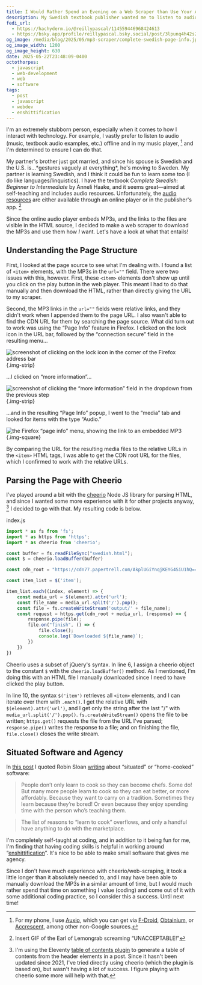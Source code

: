 ```yaml
---
title: I Would Rather Spend an Evening on a Web Scraper than Use Your App
description: My Swedish textbook publisher wanted me to listen to audio examples on their site or in their app. I had other ideas.
fedi_url:
  - https://hachyderm.io/@reillypascal/114559446968424613
  - https://bsky.app/profile/reillypascal.bsky.social/post/3lpunq4h42s2p
og_image: /media/blog/2025/05/mp3-scraper/complete-swedish-page-info.jpg
og_image_width: 1200
og_image_height: 630
date: 2025-05-22T23:48:09-0400
octothorpes:
  - javascript
  - web-development
  - web
  - software
tags:
  - post
  - javascript
  - webdev
  - enshittification
---
```


<link rel="stylesheet" type="text/css" href="/styles/code/prism-dracula.css" />
<link rel="stylesheet" type="text/css" href="/styles/code/code-tweaks.css" />

<link rel="stylesheet" type="text/css" href="/styles/notes-photos.css">

I'm an extremely stubborn person, especially when it comes to how I interact with technology. For example, I vastly prefer to listen to audio (music, textbook audio examples, etc.) offline and in my music player, [^1] and I'm determined to ensure I can do that.

My partner's brother just got married, and since his spouse is Swedish and the U.S. is…\*gestures vaguely at everything\*, he's moving to Sweden. My partner is learning Swedish, and I think it could be fun to learn some too (I do like languages/linquistics). I have the textbook *Complete Swedish: Beginner to Intermediate* by Anneli Haake, and it seems great—aimed at self-teaching and includes audio resources. Unfortunately, the [audio resources](https://library.teachyourself.com/id004325173) are either available through an online player or in the publisher's app. [^2]

Since the online audio player embeds MP3s, and the links to the files are visible in the HTML source, I decided to make a web scraper to download the MP3s and use them how *I* want. Let's have a look at what that entails!

## Understanding the Page Structure

First, I looked at the page source to see what I'm dealing with. I found a list of `<item>` elements, with the MP3s in the `url=""` field. There were two issues with this, however. First, these `<item>` elements don't show up until you click on the play button in the web player. This meant I had to do that manually and then download the HTML, rather than directly giving the URL to my scraper.

Second, the MP3 links in the `url=""` fields were relative links, and they didn't work when I appended them to the page URL. I also wasn't able to find the CDN URL for them by searching the page source. What did turn out to work was using the “Page Info” feature in Firefox. I clicked on the lock icon in the URL bar, followed by the “connection secure” field in the resulting menu…

![screenshot of clicking on the lock icon in the corner of the Firefox address bar](</media/blog/2025/05/mp3-scraper/Screenshot 2025-05-23 at 5.09.02 PM.webp>){.img-strip}

…I clicked on “more information”…

![screenshot of clicking the “more information” field in the dropdown from the previous step](</media/blog/2025/05/mp3-scraper/Screenshot 2025-05-23 at 5.09.55 PM.webp>){.img-strip}

…and in the resulting “Page Info” popup, I went to the “media” tab and looked for items with the type “Audio.”

![the Firefox “page info” menu, showing the link to an embedded MP3](</media/blog/2025/05/mp3-scraper/Screenshot 2025-05-23 at 5.11.02 PM.webp>){.img-square}

By comparing the URL for the resulting media files to the relative URLs in the `<item>` HTML tags, I was able to get the CDN root URL for the files, which I confirmed to work with the relative URLs.

## Parsing the Page with Cheerio

I've played around a bit with the [cheerio](https://cheerio.js.org/) Node JS library for parsing HTML, and since I wanted some more experience with it for other projects anyway, [^3] I decided to go with that. My resulting code is below.

<div class="code-file">index.js</div>

```js
import * as fs from 'fs';
import * as https from 'https';
import * as cheerio from 'cheerio';

const buffer = fs.readFileSync("swedish.html");
const $ = cheerio.loadBuffer(buffer)

const cdn_root = "https://cdn77.papertrell.com/AkplUGiYnqjKEYG4SiU1hQ==,1747972188/Consumers/004/Users/325/Publish/004325173/";

const item_list = $('item');

item_list.each((index, element) => {
    const media_url = $(element).attr('url');
    const file_name = media_url.split('/').pop();
    const file = fs.createWriteStream('output/' + file_name);
    const request = https.get(cdn_root + media_url, (response) => {
        response.pipe(file);
        file.on("finish", () => {
            file.close();
            console.log(`Downloaded ${file_name}`);
        })
    })
})
```

Cheerio uses a subset of jQuery's syntax. In line 6, I assign a cheerio object to the constant `$` with the `cheerio.loadBuffer()` method. As I mentioned, I'm doing this with an HTML file I manually downloaded since I need to have clicked the play button. 

In line 10, the syntax `$('item')` retrieves all `<item>` elements, and I can iterate over them with `.each()`. I get the relative URL with `$(element).attr('url')`, and I get only the string after the last "/" with `media_url.split('/').pop()`. `fs.createWriteStream()` opens the file to be written; `https.get()` requests the file from the URL I've parsed; `response.pipe()` writes the response to a file; and on finishing the file, `file.close()` closes the write stream.

## Situated Software and Agency

In [this post](/posts/2025/04/a-grimoire-of-shell-scripts/) I quoted Robin Sloan [writing](https://www.robinsloan.com/notes/home-cooked-app/) about “situated” or “home-cooked” software:

> People don’t only learn to cook so they can become chefs. Some do! But many more people learn to cook so they can eat better, or more affordably. Because they want to carry on a tradition. Sometimes they learn because they’re bored! Or even because they enjoy spending time with the person who’s teaching them.

> The list of reasons to “learn to cook” overflows, and only a handful have anything to do with the marketplace.

I'm completely self-taught at coding, and in addition to it being fun for me, I'm finding that having coding skills is helpful in working around “[enshittification](https://en.wikipedia.org/wiki/Enshittification)”. It's nice to be able to make small software that gives me agency. 

Since I don't have much experience with cheerio/web-scraping, it took a little longer than it absolutely needed to, and I may have been able to manually download the MP3s in a similar amount of time, but I would much rather spend that time on something I value (coding) and come out of it with some additional coding practice, so I consider this a success. Until next time!

[^1]: For my phone, I use [Auxio](https://github.com/OxygenCobalt/Auxio), which you can get via [F-Droid](https://f-droid.org/), [Obtainium](https://obtainium.imranr.dev/), or [Accrescent](https://accrescent.app/), among other non-Google sources.

[^2]: Insert GIF of the Earl of Lemongrab screaming “UNACCEPTABLE!”

[^3]: I'm using the Eleventy [table of contents plugin](https://plug11ty.com/plugins/table-of-contents/) to generate a table of contents from the header elements in a post. Since it hasn't been updated since 2021, I've tried directly using cheerio (which the plugin is based on), but wasn't having a lot of success. I figure playing with cheerio some more will help with that.
